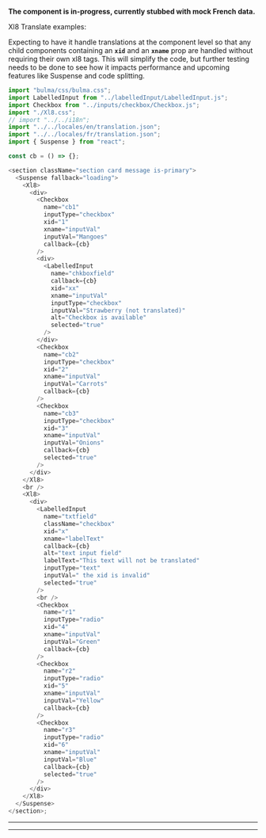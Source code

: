 **The component is in-progress, currently stubbed with mock French data.**

Xl8 Translate examples:

Expecting to have it handle translations at the component level so that any child components containing an **`xid`** and an **`xname`** prop are handled without requiring their own xl8 tags. This will simplify the code, but further testing needs to be done to see how it impacts performance and upcoming features like Suspense and code splitting.

```js
import "bulma/css/bulma.css";
import LabelledInput from "../labelledInput/LabelledInput.js";
import Checkbox from "../inputs/checkbox/Checkbox.js";
import "./Xl8.css";
// import "../../i18n";
import "../../locales/en/translation.json";
import "../../locales/fr/translation.json";
import { Suspense } from "react";

const cb = () => {};

<section className="section card message is-primary">
  <Suspense fallback="loading">
    <Xl8>
      <div>
        <Checkbox
          name="cb1"
          inputType="checkbox"
          xid="1"
          xname="inputVal"
          inputVal="Mangoes"
          callback={cb}
        />
        <div>
          <LabelledInput
            name="chkboxfield"
            callback={cb}
            xid="xx"
            xname="inputVal"
            inputType="checkbox"
            inputVal="Strawberry (not translated)"
            alt="Checkbox is available"
            selected="true"
          />
        </div>
        <Checkbox
          name="cb2"
          inputType="checkbox"
          xid="2"
          xname="inputVal"
          inputVal="Carrots"
          callback={cb}
        />
        <Checkbox
          name="cb3"
          inputType="checkbox"
          xid="3"
          xname="inputVal"
          inputVal="Onions"
          callback={cb}
          selected="true"
        />
      </div>
    </Xl8>
    <br />
    <Xl8>
      <div>
        <LabelledInput
          name="txtfield"
          className="checkbox"
          xid="x"
          xname="labelText"
          callback={cb}
          alt="text input field"
          labelText="This text will not be translated"
          inputType="text"
          inputVal=" the xid is invalid"
          selected="true"
        />
        <br />
        <Checkbox
          name="r1"
          inputType="radio"
          xid="4"
          xname="inputVal"
          inputVal="Green"
          callback={cb}
        />
        <Checkbox
          name="r2"
          inputType="radio"
          xid="5"
          xname="inputVal"
          inputVal="Yellow"
          callback={cb}
        />
        <Checkbox
          name="r3"
          inputType="radio"
          xid="6"
          xname="inputVal"
          inputVal="Blue"
          callback={cb}
          selected="true"
        />
      </div>
    </Xl8>
  </Suspense>
</section>;
```

---

---
